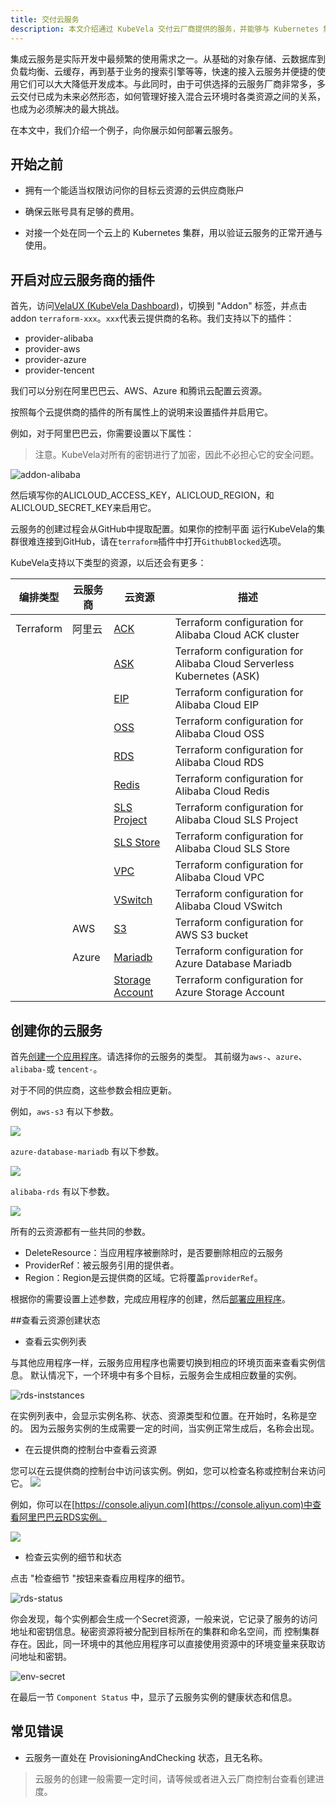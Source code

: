 ```yaml
---
title: 交付云服务
description: 本文介绍通过 KubeVela 交付云厂商提供的服务，并能够与 Kubernetes 集群中的业务打通。
---
```


集成云服务是实际开发中最频繁的使用需求之一。从基础的对象存储、云数据库到负载均衡、云缓存，再到基于业务的搜索引擎等等，快速的接入云服务并便捷的使用它们可以大大降低开发成本。与此同时，由于可供选择的云服务厂商非常多，多云交付已成为未来必然形态，如何管理好接入混合云环境时各类资源之间的关系，也成为必须解决的最大挑战。

在本文中，我们介绍一个例子，向你展示如何部署云服务。

## 开始之前

- 拥有一个能适当权限访问你的目标云资源的云供应商账户

- 确保云账号具有足够的费用。

- 对接一个处在同一个云上的 Kubernetes 集群，用以验证云服务的正常开通与使用。

## 开启对应云服务商的插件

首先，访问[VelaUX (KubeVela Dashboard)](../install#3-安装-VelaUX)，切换到 "Addon" 标签，并点击 addon
`terraform-xxx`。`xxx`代表云提供商的名称。我们支持以下的插件：

- provider-alibaba
- provider-aws
- provider-azure
- provider-tencent

我们可以分别在阿里巴巴云、AWS、Azure 和腾讯云配置云资源。

按照每个云提供商的插件的所有属性上的说明来设置插件并启用它。

例如，对于阿里巴巴云，你需要设置以下属性：
> 注意。KubeVela对所有的密钥进行了加密，因此不必担心它的安全问题。

![addon-alibaba](../resources/addon-alibaba.jpg)

然后填写你的ALICLOUD_ACCESS_KEY，ALICLOUD_REGION，和ALICLOUD_SECRET_KEY来启用它。

云服务的创建过程会从GitHub中提取配置。如果你的控制平面 运行KubeVela的集群很难连接到GitHub，请在`terraform`插件中打开`GithubBlocked`选项。

KubeVela支持以下类型的资源，以后还会有更多：

| 编排类型      | 云服务商  | 云资源                                                                                      | 描述                                                                    |
|-----------|-------|------------------------------------------------------------------------------------------|-----------------------------------------------------------------------|
| Terraform | 阿里云   | [ACK](../end-user/components/cloud-services/terraform/alibaba-ack)                       | Terraform configuration for Alibaba Cloud ACK cluster                 |
|           |       | [ASK](../end-user/components/cloud-services/terraform/alibaba-ask)                       | Terraform configuration for Alibaba Cloud Serverless Kubernetes (ASK) |
|           |       | [EIP](../end-user/components/cloud-services/terraform/alibaba-eip)                       | Terraform configuration for Alibaba Cloud EIP                         |
|           |       | [OSS](../end-user/components/cloud-services/terraform/alibaba-oss)                       | Terraform configuration for Alibaba Cloud OSS                         |
|           |       | [RDS](../end-user/components/cloud-services/terraform/alibaba-rds)                       | Terraform configuration for Alibaba Cloud RDS                         |
|           |       | [Redis](../end-user/components/cloud-services/terraform/alibaba-redis)                   | Terraform configuration for Alibaba Cloud Redis                       |
|           |       | [SLS Project](../end-user/components/cloud-services/terraform/alibaba-sls-project)       | Terraform configuration for Alibaba Cloud SLS Project                 |
|           |       | [SLS Store](../end-user/components/cloud-services/terraform/alibaba-sls-store)           | Terraform configuration for Alibaba Cloud SLS Store                   |
|           |       | [VPC](../end-user/components/cloud-services/terraform/alibaba-vpc)                       | Terraform configuration for Alibaba Cloud VPC                         |
|           |       | [VSwitch](../end-user/components/cloud-services/terraform/alibaba-vswitch)               | Terraform configuration for Alibaba Cloud VSwitch                     |
|           | AWS   | [S3](../end-user/components/cloud-services/terraform/aws-s3)                             | Terraform configuration for AWS S3 bucket                             |
|           | Azure | [Mariadb](../end-user/components/cloud-services/terraform/azure-database-mariadb)        | Terraform configuration for Azure Database Mariadb                    |
|           |       | [Storage Account](../end-user/components/cloud-services/terraform/azure-storage-account) | Terraform configuration for Azure Storage Account                     |


## 创建你的云服务

首先[创建一个应用程序](../how-to/dashboard/application/create-application)。请选择你的云服务的类型。
其前缀为`aws-`、`azure`、`alibaba-`或 `tencent-`。

对于不同的供应商，这些参数会相应更新。

例如，`aws-s3` 有以下参数。

![](../resources/aws-s3-parameters.png)

`azure-database-mariadb` 有以下参数。

![](../resources/azure-database-mariadb-parameters.png)

`alibaba-rds` 有以下参数。

![](../resources/alibaba-rds-parameters.png)

所有的云资源都有一些共同的参数。

- DeleteResource：当应用程序被删除时，是否要删除相应的云服务
- ProviderRef：被云服务引用的提供者。
- Region：Region是云提供商的区域。它将覆盖`providerRef`。

根据你的需要设置上述参数，完成应用程序的创建，然后[部署应用程序](../how-to/dashboard/application/deploy-application)。

##查看云资源创建状态

- 查看云实例列表

与其他应用程序一样，云服务应用程序也需要切换到相应的环境页面来查看实例信息。 默认情况下，一个环境中有多个目标，云服务会生成相应数量的实例。

![rds-inststances](../resources/rds-instances.jpg)

在实例列表中，会显示实例名称、状态、资源类型和位置。在开始时，名称是空的。 因为云服务实例的生成需要一定的时间，当实例正常生成后，名称会出现。

- 在云提供商的控制台中查看云资源

您可以在云提供商的控制台中访问该实例。例如，您可以检查名称或控制台来访问它。
![](../resources/application-console-link.png)

例如，你可以在[https://console.aliyun.com](https://console.aliyun.com)中查看阿里巴巴云RDS实例。

![](../resources/alibaba-cloud-rds-console.png)

- 检查云实例的细节和状态

点击 "检查细节 "按钮来查看应用程序的细节。

![rds-status](../resources/rds-status.jpg)

你会发现，每个实例都会生成一个Secret资源，一般来说，它记录了服务的访问地址和密钥信息。秘密资源将被分配到目标所在的集群和命名空间，而
控制集群存在。因此，同一环境中的其他应用程序可以直接使用资源中的环境变量来获取访问地址和密钥。

![env-secret](../resources/env-secret.jpg)

在最后一节 `Component Status` 中，显示了云服务实例的健康状态和信息。

## 常见错误

- 云服务一直处在 ProvisioningAndChecking 状态，且无名称。

> 云服务的创建一般需要一定时间，请等候或者进入云厂商控制台查看创建进度。